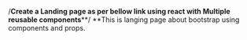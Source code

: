 /****Create a Landing page as per bellow link using react with Multiple reusable components******/
 **This is langing page about bootstrap using components and props.
   
